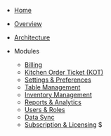 * [Home](README.md)
* [Overview](overview.md)
* [Architecture](architecture.md)

* Modules
  * [Billing](guide/modules/billing.md)
  * [Kitchen Order Ticket (KOT)](guide/modules/kot.md)
  * [Settings & Preferences](guide/modules/settings.md)
  * [Table Management](guide/modules/tables.md)
  * [Inventory Management](guide/modules/inventory.md)
  * [Reports & Analytics](guide/modules/reports.md)
  * [Users & Roles](guide/modules/users.md)
  * [Data Sync](guide/modules/sync.md)
  * [Subscription & Licensing](guide/modules/subscription.md)
$